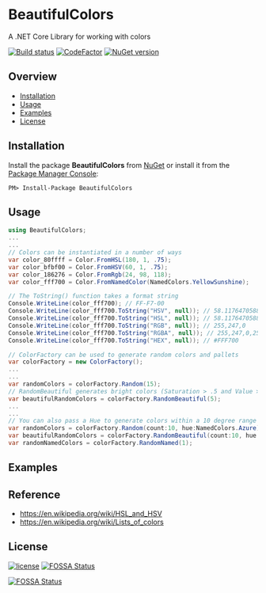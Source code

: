 # BeautifulColors

A .NET Core Library for working with colors

[![Build status](https://ci.appveyor.com/api/projects/status/8jk4l4b38m8bdasx/branch/master?svg=true)](https://ci.appveyor.com/project/vijayshinva/beautifulcolors/branch/master)
[![CodeFactor](https://www.codefactor.io/repository/github/vijayshinva/beautifulcolors/badge/master)](https://www.codefactor.io/repository/github/vijayshinva/beautifulcolors/overview/master)
[![NuGet version](https://badge.fury.io/nu/BeautifulColors.svg)](https://badge.fury.io/nu/BeautifulColors)

## Overview
- [Installation](#installation)
- [Usage](#usage)
- [Examples](#examples)
- [License](#license)

## Installation

Install the package **BeautifulColors** from [NuGet](https://www.nuget.org/packages/BeautifulColors/) 
or install it from the [Package Manager Console](https://docs.microsoft.com/en-us/nuget/tools/package-manager-console):

```
PM> Install-Package BeautifulColors
```

## Usage

```C#
using BeautifulColors;
...
...
// Colors can be instantiated in a number of ways
var color_80ffff = Color.FromHSL(180, 1, .75);
var color_bfbf00 = Color.FromHSV(60, 1, .75);
var color_186276 = Color.FromRgb(24, 98, 118);
var color_fff700 = Color.FromNamedColor(NamedColors.YellowSunshine);

// The ToString() function takes a format string
Console.WriteLine(color_fff700); // FF-F7-00
Console.WriteLine(color_fff700.ToString("HSV", null)); // 58.1176470588235,1,1
Console.WriteLine(color_fff700.ToString("HSL", null)); // 58.1176470588235,1,0.5
Console.WriteLine(color_fff700.ToString("RGB", null)); // 255,247,0
Console.WriteLine(color_fff700.ToString("RGBA", null)); // 255,247,0,255
Console.WriteLine(color_fff700.ToString("HEX", null)); // #FFF700
```
```C#
// ColorFactory can be used to generate random colors and pallets
var colorFactory = new ColorFactory();
...
...
var randomColors = colorFactory.Random(15); 
// RandomBeautiful generates bright colors (Saturation > .5 and Value > .7)
var beautifulRandomColors = colorFactory.RandomBeautiful(5);
...
...
// You can also pass a Hue to generate colors within a 10 degree range
var randomColors = colorFactory.Random(count:10, hue:NamedColors.Azure); 
var beautifulRandomColors = colorFactory.RandomBeautiful(count:10, hue:NamedColors.YellowSunshine);
var randomNamedColors = colorFactory.RandomNamed(1);
```

## Examples

## Reference
- https://en.wikipedia.org/wiki/HSL_and_HSV
- https://en.wikipedia.org/wiki/Lists_of_colors

## License
[![license](https://img.shields.io/github/license/vijayshinva/beautifulcolors.svg)](https://github.com/vijayshinva/BeautifulColors/blob/master/LICENSE)
[![FOSSA Status](https://app.fossa.io/api/projects/git%2Bhttps%3A%2F%2Fgithub.com%2Fvijayshinva%2FBeautifulColors.svg?type=shield)](https://app.fossa.io/projects/git%2Bhttps%3A%2F%2Fgithub.com%2Fvijayshinva%2FBeautifulColors?ref=badge_shield)


[![FOSSA Status](https://app.fossa.io/api/projects/git%2Bhttps%3A%2F%2Fgithub.com%2Fvijayshinva%2FBeautifulColors.svg?type=large)](https://app.fossa.io/projects/git%2Bhttps%3A%2F%2Fgithub.com%2Fvijayshinva%2FBeautifulColors?ref=badge_large)
